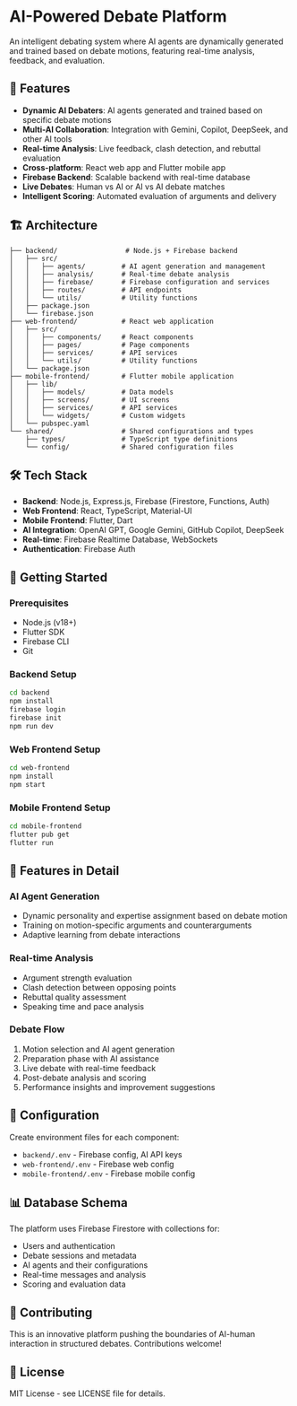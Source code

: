 # AI-Powered Debate Platform

An intelligent debating system where AI agents are dynamically generated and trained based on debate motions, featuring real-time analysis, feedback, and evaluation.

## 🚀 Features

- **Dynamic AI Debaters**: AI agents generated and trained based on specific debate motions
- **Multi-AI Collaboration**: Integration with Gemini, Copilot, DeepSeek, and other AI tools
- **Real-time Analysis**: Live feedback, clash detection, and rebuttal evaluation
- **Cross-platform**: React web app and Flutter mobile app
- **Firebase Backend**: Scalable backend with real-time database
- **Live Debates**: Human vs AI or AI vs AI debate matches
- **Intelligent Scoring**: Automated evaluation of arguments and delivery

## 🏗️ Architecture

```
├── backend/                 # Node.js + Firebase backend
│   ├── src/
│   │   ├── agents/         # AI agent generation and management
│   │   ├── analysis/       # Real-time debate analysis
│   │   ├── firebase/       # Firebase configuration and services
│   │   ├── routes/         # API endpoints
│   │   └── utils/          # Utility functions
│   ├── package.json
│   └── firebase.json
├── web-frontend/           # React web application
│   ├── src/
│   │   ├── components/     # React components
│   │   ├── pages/          # Page components
│   │   ├── services/       # API services
│   │   └── utils/          # Utility functions
│   └── package.json
├── mobile-frontend/        # Flutter mobile application
│   ├── lib/
│   │   ├── models/         # Data models
│   │   ├── screens/        # UI screens
│   │   ├── services/       # API services
│   │   └── widgets/        # Custom widgets
│   └── pubspec.yaml
└── shared/                 # Shared configurations and types
    ├── types/              # TypeScript type definitions
    └── config/             # Shared configuration files
```

## 🛠️ Tech Stack

- **Backend**: Node.js, Express.js, Firebase (Firestore, Functions, Auth)
- **Web Frontend**: React, TypeScript, Material-UI
- **Mobile Frontend**: Flutter, Dart
- **AI Integration**: OpenAI GPT, Google Gemini, GitHub Copilot, DeepSeek
- **Real-time**: Firebase Realtime Database, WebSockets
- **Authentication**: Firebase Auth

## 🚀 Getting Started

### Prerequisites
- Node.js (v18+)
- Flutter SDK
- Firebase CLI
- Git

### Backend Setup
```bash
cd backend
npm install
firebase login
firebase init
npm run dev
```

### Web Frontend Setup
```bash
cd web-frontend
npm install
npm start
```

### Mobile Frontend Setup
```bash
cd mobile-frontend
flutter pub get
flutter run
```

## 📱 Features in Detail

### AI Agent Generation
- Dynamic personality and expertise assignment based on debate motion
- Training on motion-specific arguments and counterarguments
- Adaptive learning from debate interactions

### Real-time Analysis
- Argument strength evaluation
- Clash detection between opposing points
- Rebuttal quality assessment
- Speaking time and pace analysis

### Debate Flow
1. Motion selection and AI agent generation
2. Preparation phase with AI assistance
3. Live debate with real-time feedback
4. Post-debate analysis and scoring
5. Performance insights and improvement suggestions

## 🔧 Configuration

Create environment files for each component:
- `backend/.env` - Firebase config, AI API keys
- `web-frontend/.env` - Firebase web config
- `mobile-frontend/.env` - Firebase mobile config

## 📊 Database Schema

The platform uses Firebase Firestore with collections for:
- Users and authentication
- Debate sessions and metadata
- AI agents and their configurations
- Real-time messages and analysis
- Scoring and evaluation data

## 🤝 Contributing

This is an innovative platform pushing the boundaries of AI-human interaction in structured debates. Contributions welcome!

## 📄 License

MIT License - see LICENSE file for details.

